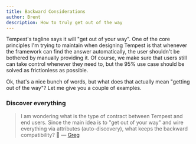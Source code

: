```yaml
---
title: Backward Considerations
author: Brent
description: How to truly get out of the way
---
```


Tempest's tagline says it will "get out of your way". One of the core principles I'm trying to maintain when designing Tempest is that whenever the framework can find the answer automatically, the user shouldn't be bothered by manually providing it. Of course, we make sure that users still can take control whenever they need to, but the 95% use case should be solved as frictionless as possible.

Ok, that's a nice bunch of words, but what does that actually mean "getting out of the way"? Let me give you a couple of examples.

### Discover everything

> I am wondering what is the type of contract between Tempest and end users. Since the main idea is to "get out of your way" and wire everything via attributes (auto-discovery), what keeps the backward compatibility? 🤔 — [Greg](https://bsky.app/profile/codito.dev/post/3lbcqnn6wu22w)
